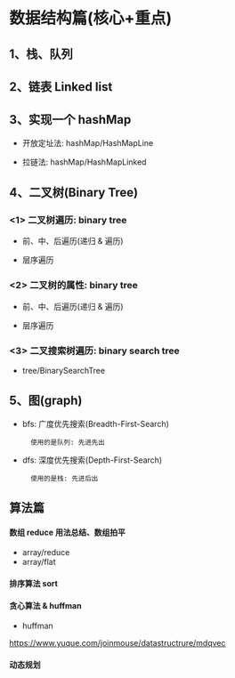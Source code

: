 # 数据结构篇(核心+重点)

## 1、栈、队列

## 2、链表 Linked list

## 3、实现一个 hashMap

- 开放定址法: hashMap/HashMapLine

- 拉链法: hashMap/HashMapLinked

## 4、二叉树(Binary Tree)

### <1> 二叉树遍历: binary tree

- 前、中、后遍历(递归 & 遍历)

- 层序遍历

### <2> 二叉树的属性: binary tree

- 前、中、后遍历(递归 & 遍历)

- 层序遍历

### <3> 二叉搜索树遍历: binary search tree

- tree/BinarySearchTree

## 5、图(graph)

- bfs: 广度优先搜索(Breadth-First-Search)

        使用的是队列: 先进先出

- dfs: 深度优先搜索(Depth-First-Search)

        使用的是栈: 先进后出

## 算法篇

#### 数组 reduce 用法总结、数组拍平

- array/reduce
- array/flat

#### 排序算法 sort

#### 贪心算法 & huffman

- huffman

https://www.yuque.com/joinmouse/datastructrure/mdqvec

#### 动态规划
